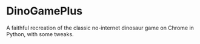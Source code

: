 # DinoGamePlus
A faithful recreation of the classic no-internet dinosaur game on Chrome in Python, with some tweaks.
